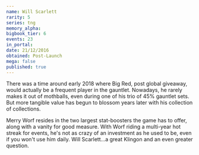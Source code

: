 ```yaml
---
name: Will Scarlett
rarity: 5
series: tng
memory_alpha:
bigbook_tier: 6
events: 23
in_portal:
date: 21/12/2016
obtained: Post-Launch
mega: false
published: true
---
```


There was a time around early 2018 where Big Red, post global giveaway, would actually be a frequent player in the gauntlet. Nowadays, he rarely makes it out of mothballs, even during one of his trio of 45% gauntlet sets. But more tangible value has begun to blossom years later with his collection of collections.

Merry Worf resides in the two largest stat-boosters the game has to offer, along with a vanity for good measure. With Worf riding a multi-year hot streak for events, he's not as crazy of an investment as he used to be, even if you won't use him daily. Will Scarlett...a great Klingon and an even greater question.
